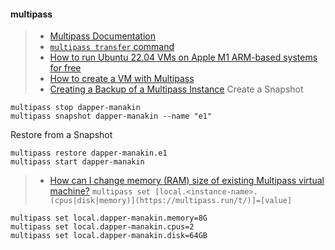 #### multipass
>- [Multipass Documentation](https://multipass.run/docs)
>- [`multipass transfer` command](https://multipass.run/docs/transfer-command)
>- [How to run Ubuntu 22.04 VMs on Apple M1 ARM-based systems for free](https://multipass.run/docs/installing-on-macos)
>- [How to create a VM with Multipass](https://ubuntu.com/server/docs/virtualization-multipass)
>- [Creating a Backup of a Multipass Instance](https://github-wiki-see.page/m/dialloi659/multipass/wiki/Creating-a-Backup-of-a-Multipass-Instance)
Create a Snapshot
```
multipass stop dapper-manakin
multipass snapshot dapper-manakin --name "e1"
```
Restore from a Snapshot
```
multipass restore dapper-manakin.e1 
multipass start dapper-manakin
```
>- [How can I change memory (RAM) size of existing Multipass virtual machine?](https://github.com/canonical/multipass/issues/1265)
`multipass set [local.<instance-name>.(cpus|disk|memory)](https://multipass.run/t/)]=[value]`
```
multipass set local.dapper-manakin.memory=8G
multipass set local.dapper-manakin.cpus=2   
multipass set local.dapper-manakin.disk=64GB
```
